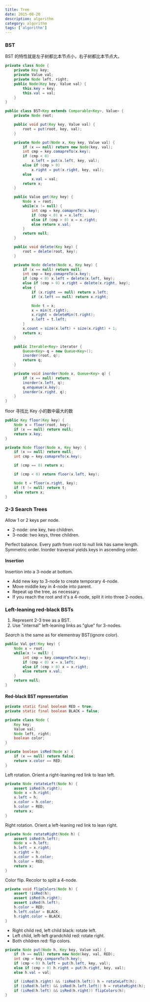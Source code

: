 ```yaml
---
title: Tree
date: 2015-08-20
description: algorithm
category: algorithm
tags: ['algorithm']
---
```


### BST

BST 的特性就是左子树都比本节点小，右子树都比本节点大。

<!-- excerpt -->

```java
private class Node {
    private Key key;
    private Value val;
    private Node left, right;
    public Node(Key key, Value val) {
        this.key = key;
        this.val = val;
    }
}
```

```java
public class BST<Key extends Comparable<Key>, Value> {
    private Node root;

    public void put(Key key, Value val) {
        root = put(root, key, val);
    }

    private Node put(Node x, Key key, Value val) {
        if (x == null) return new Node(key, val);
        int cmp = key.comapreTo(x.key);
        if (cmp < 0) 
            x.left = put(x.left, key, val);
        else if (cmp > 0)
            x.right = put(x.right, key, val);
        else
            x.val = val;
        return x;
    }

    public Value get(Key key) {
        Node x = root;
        while(x != null) {
            int cmp = key.comapreTo(x.key);
            if (cmp < 0) x = x.left;
            else if (cmp > 0) x = x.right;
            else return x.val;
        }
        return null;
    }

    public void delete(Key key) {
        root = delete(root, key);
    }

    private Node delete(Node x, Key key) {
        if (x == null) return null;
        int cmp = key.comapreTo(x.key);
        if (cmp < 0) x.left = delete(x.left, key);
        else if (cmp > 0) x.right = delete(x.right, key);
        else {
            if (x.right == null) return x.left;
            if (x.left == null) return x.right;

            Node t = x;
            x = min(t.right);
            x.right = deleteMin(t.right);
            x.left = t.left;
        }
        x.count = size(x.left) + size(x.right) + 1;
        return x;
    }

    public Iterable<Key> iterator {
        Queue<Key> q = new Queue<Key>();
        inorder(root, q);
        return q;
    }

    private void inorder(Node x, Queue<Key> q) {
        if (x == null) return;
        inorder(x.left, q);
        q.enqueue(x.key);
        inorder(x.right, q);
    }
}
```

floor 寻找比 Key 小的数中最大的数

```java
public Key floor(Key key) {
    Node x = floor(root, key);
    if (x == null) return null;
    return x.key;
}

private Node floor(Node x, Key key) {
    if (x == null) return null;
    int cmp = key.comapreTo(x.key);

    if (cmp == 0) return x;

    if (cmp < 0) return floor(x.left, key);

    Node t = floor(x.right, key);
    if (t != null) return t;
    else return x;
}


```

### 2-3 Search Trees

Allow 1 or 2 keys per node.
+ 2-node: one key, two children.
+ 3-node: two keys, three children.

Perfect balance. Every path from root to null link has same length.
Symmetric order. Inorder traversal yields keys in ascending order.

#### Insertion

Insertion into a 3-node at bottom.
+ Add new key to 3-node to create temporary 4-node.
+ Move middle key in 4-node into parent.
+ Repeat up the tree, as necessary.
+ If you reach the root and it's a 4-node, split it into three 2-nodes.

### Left-leaning red-black BSTs

1. Represent 2-3 tree as a BST.
2. Use "internal" left-leaning links as "glue" for 3-nodes.

*Search* is the same as for elementray BST(ignore color).

```java
public Val get(Key key) {
    Node x = root;
    while(x != null) {
        int cmp = key.comapreTo(x.key);
        if (cmp < 0) x = x.left;
        else if (cmp > 0) x = x.right;
        else return x.val;
    }
    return null;
}
```

#### Red-black BST representation

```java
private static final boolean RED = true;
private static final boolean BLACK = false;

private class Node {
    Key key;
    Value val;
    Node left, right;
    boolean color;
}

private boolean isRed(Node x) {
    if (x == null) return false;
    return x.color == RED;
}
```

Left rotation. Orient a right-leaning red link to lean left.

```java
private Node rotateLeft(Node h) {
    assert isRed(h.right);
    Node x = h.right;
    x.left = h;
    x.color = h.color;
    h.color = RED;
    return x;
}
```

Right rotation. Orient a left-leaning red link to lean right.

```java
private Node rotateRight(Node h) {
    assert isRed(h.left);
    Node x = h.left;
    h.left = x.right;
    x.right = h;
    x.color = h.color;
    h.color = RED;
    return x;
}
```

Color flip. Recolor to split a 4-node.

```java
private void flipColors(Node h) {
    assert !isRed(h);
    assert isRed(h.right);
    assert isRed(h.left);
    h.color = RED;
    h.left.color = BLACK;
    h.right.color = BLACK;
}
```

+ Right child red, left child black: rotate left.
+ Left child, left-left grandchild red: rotate right.
+ Both children red: flip colors.

```java
private Node put(Node h, Key key, Value val) {
    if (h == null) return new Node(key, val, RED);
    int cmp = key.compareTo(h.key);
    if (cmp < 0) h.left = put(h.left, key, val);
    else if (cmp > 0) h.right = put(h.right, key, val);
    else h.val = val;

    if (isRed(h.right) && !isRed(h.left)) h = rotateLeft(h);
    if (isRed(h.left) && isRed(h.left.left)) h = rotateRight(h);
    if (isRed(h.left) && isRed(h.right)) flipColors(h);
}
```
